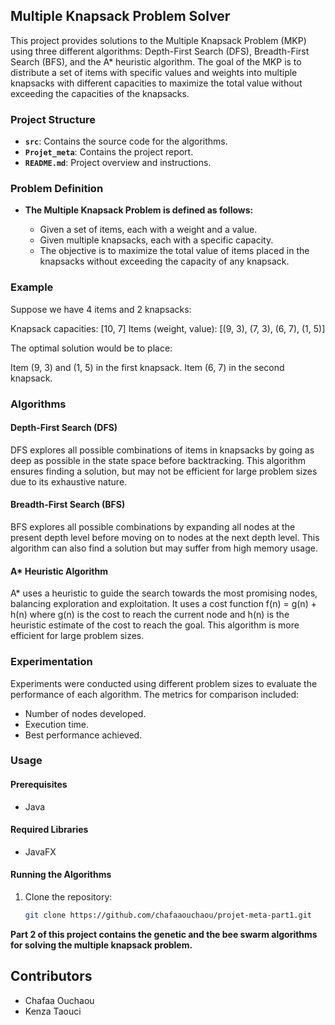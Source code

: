 ## Multiple Knapsack Problem Solver

This project provides solutions to the Multiple Knapsack Problem (MKP) using three different algorithms: Depth-First Search (DFS), Breadth-First Search (BFS), and the A* heuristic algorithm. The goal of the MKP is to distribute a set of items with specific values and weights into multiple knapsacks with different capacities to maximize the total value without exceeding the capacities of the knapsacks.

### Project Structure

* **`src`**: Contains the source code for the algorithms.
* **`Projet_meta`**: Contains the project report.
* **`README.md`**: Project overview and instructions.

### Problem Definition

* **The Multiple Knapsack Problem is defined as follows:**

  * Given a set of items, each with a weight and a value.
  * Given multiple knapsacks, each with a specific capacity.
  * The objective is to maximize the total value of items placed in the knapsacks without exceeding the capacity of any knapsack.

### Example

Suppose we have 4 items and 2 knapsacks:

Knapsack capacities: [10, 7]
Items (weight, value): [(9, 3), (7, 3), (6, 7), (1, 5)]

The optimal solution would be to place:

Item (9, 3) and (1, 5) in the first knapsack.
Item (6, 7) in the second knapsack.

### Algorithms

#### Depth-First Search (DFS)

DFS explores all possible combinations of items in knapsacks by going as deep as possible in the state space before backtracking. This algorithm ensures finding a solution, but may not be efficient for large problem sizes due to its exhaustive nature.

#### Breadth-First Search (BFS)

BFS explores all possible combinations by expanding all nodes at the present depth level before moving on to nodes at the next depth level. This algorithm can also find a solution but may suffer from high memory usage.

#### A* Heuristic Algorithm

A* uses a heuristic to guide the search towards the most promising nodes, balancing exploration and exploitation. It uses a cost function f(n) = g(n) + h(n) where g(n) is the cost to reach the current node and h(n) is the heuristic estimate of the cost to reach the goal. This algorithm is more efficient for large problem sizes.

### Experimentation

Experiments were conducted using different problem sizes to evaluate the performance of each algorithm. The metrics for comparison included:

* Number of nodes developed.
* Execution time.
* Best performance achieved.

### Usage

#### Prerequisites

* Java

#### Required Libraries

* JavaFX

#### Running the Algorithms

1. Clone the repository:

   ```bash
   git clone https://github.com/chafaaouchaou/projet-meta-part1.git
   ```

**Part 2 of this project contains the genetic and the bee swarm algorithms for solving the multiple knapsack problem.**

## Contributors

* Chafaa Ouchaou
* Kenza Taouci
